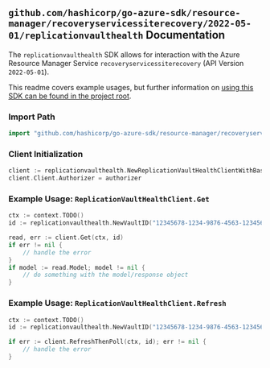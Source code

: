 
## `github.com/hashicorp/go-azure-sdk/resource-manager/recoveryservicessiterecovery/2022-05-01/replicationvaulthealth` Documentation

The `replicationvaulthealth` SDK allows for interaction with the Azure Resource Manager Service `recoveryservicessiterecovery` (API Version `2022-05-01`).

This readme covers example usages, but further information on [using this SDK can be found in the project root](https://github.com/hashicorp/go-azure-sdk/tree/main/docs).

### Import Path

```go
import "github.com/hashicorp/go-azure-sdk/resource-manager/recoveryservicessiterecovery/2022-05-01/replicationvaulthealth"
```


### Client Initialization

```go
client := replicationvaulthealth.NewReplicationVaultHealthClientWithBaseURI("https://management.azure.com")
client.Client.Authorizer = authorizer
```


### Example Usage: `ReplicationVaultHealthClient.Get`

```go
ctx := context.TODO()
id := replicationvaulthealth.NewVaultID("12345678-1234-9876-4563-123456789012", "example-resource-group", "vaultValue")

read, err := client.Get(ctx, id)
if err != nil {
	// handle the error
}
if model := read.Model; model != nil {
	// do something with the model/response object
}
```


### Example Usage: `ReplicationVaultHealthClient.Refresh`

```go
ctx := context.TODO()
id := replicationvaulthealth.NewVaultID("12345678-1234-9876-4563-123456789012", "example-resource-group", "vaultValue")

if err := client.RefreshThenPoll(ctx, id); err != nil {
	// handle the error
}
```
